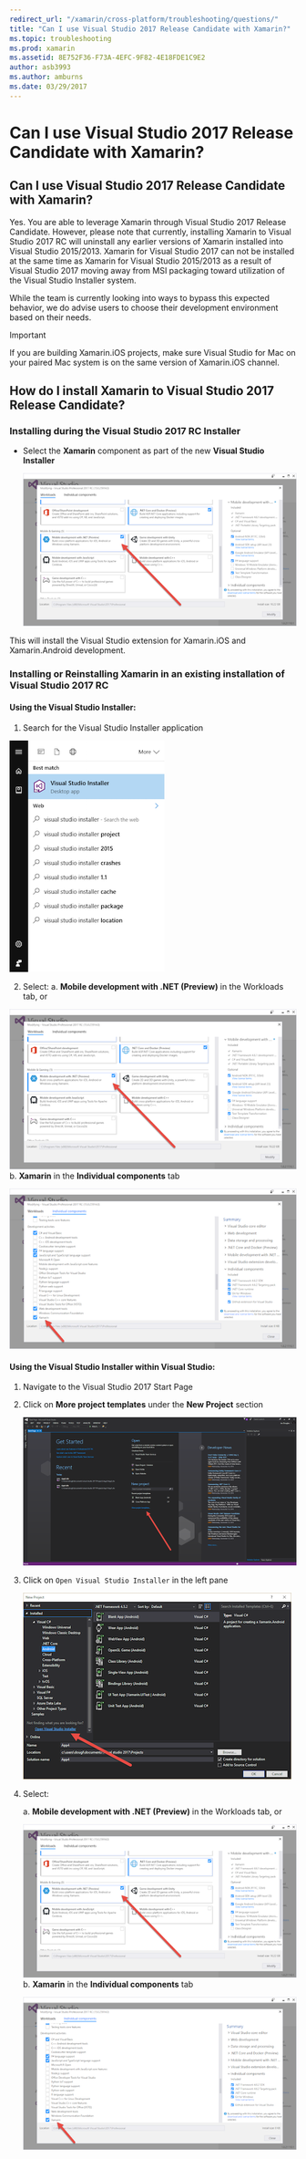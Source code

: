```yaml
---
redirect_url: "/xamarin/cross-platform/troubleshooting/questions/"
title: "Can I use Visual Studio 2017 Release Candidate with Xamarin?"
ms.topic: troubleshooting
ms.prod: xamarin
ms.assetid: 8E752F36-F73A-4EFC-9F82-4E18FDE1C9E2
author: asb3993
ms.author: amburns
ms.date: 03/29/2017
---
```


# Can I use Visual Studio 2017 Release Candidate with Xamarin?

## Can I use Visual Studio 2017 Release Candidate with Xamarin?

Yes. You are able to leverage Xamarin through Visual Studio 2017 Release Candidate. However, please note that currently, installing Xamarin to Visual Studio 2017 RC will uninstall any earlier versions of Xamarin installed into Visual Studio 2015/2013. Xamarin for Visual Studio 2017 can not be installed at the same time as Xamarin for Visual Studio 2015/2013 as a result of Visual Studio 2017 moving away from MSI packaging toward utilization of the Visual Studio Installer system.

While the team is currently looking into ways to bypass this expected behavior, we do advise users to choose their development environment based on their needs. 

> [!IMPORTANT]
> If you are building Xamarin.iOS projects, make sure Visual Studio for Mac on your paired Mac system is on the same version of Xamarin.iOS channel.

## How do I install Xamarin to Visual Studio 2017 Release Candidate?

### Installing during the Visual Studio 2017 RC Installer

* Select the **Xamarin** component as part of the new **Visual Studio Installer**

  [![](visualstudio-2017-rc-images/install1-sml.png "Visual Studio 2017 RC Installer Screen")](visualstudio-2017-rc-images/install1-orig.png#lightbox)

This will install the Visual Studio extension for Xamarin.iOS and Xamarin.Android development.

### Installing or Reinstalling Xamarin in an existing installation of Visual Studio 2017 RC

#### Using the Visual Studio Installer:

1. Search for the Visual Studio Installer application

  [![](visualstudio-2017-rc-images/reinstall1-sml.png "Search Results for Visual Studio Installer Application")](visualstudio-2017-rc-images/reinstall1-orig.png#lightbox)

2. Select:
  a. **Mobile development with .NET (Preview)** in the Workloads tab, or

  [![](visualstudio-2017-rc-images/reinstall2-sml.png "VS Installer Workloads Tab")](visualstudio-2017-rc-images/reinstall2-orig.png#lightbox)
  b. **Xamarin** in the **Individual components** tab

  [![](visualstudio-2017-rc-images/reinstall3-sml.png "VS Installer Components Tab")](visualstudio-2017-rc-images/reinstall3-orig.png#lightbox)

#### Using the Visual Studio Installer within Visual Studio:
1. Navigate to the Visual Studio 2017 Start Page
2. Click on **More project templates** under the **New Project** section

	[![](visualstudio-2017-rc-images/reinstall4-sml.png "Visual Studio Start Page")](visualstudio-2017-rc-images/reinstall4-orig.png#lightbox)
3. Click on `Open Visual Studio Installer` in the left pane

	[![](visualstudio-2017-rc-images/reinstall5-sml.png "New Project Screen")](visualstudio-2017-rc-images/reinstall5-orig.png#lightbox)
4. Select:
  	
  	a. **Mobile development with .NET (Preview)** in the Workloads tab, or

  	[![](visualstudio-2017-rc-images/reinstall2-sml.png "VS Installer Workloads Tab")](visualstudio-2017-rc-images/reinstall2-orig.png#lightbox)
  	b. **Xamarin** in the **Individual components** tab

  	[![](visualstudio-2017-rc-images/reinstall3-sml.png "VS Installer Components Tab")](visualstudio-2017-rc-images/reinstall3-orig.png#lightbox)
